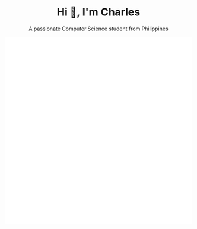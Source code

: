 <h1 align="center">Hi 👋, I'm Charles </h1>
<p align="center">A passionate Computer Science student from Philippines</p>

<p align="center">
  <img src="Git_Read/paren.gif" alt="Lets Code">
</p>


<!--
**Zenobu0224/Zenobu0224** is a ✨ _special_ ✨ repository because its `README.md` (this file) appears on your GitHub profile.

Here are some ideas to get you started:

- 🔭 I’m currently working on ...
- 🌱 I’m currently learning ...
- 👯 I’m looking to collaborate on ...
- 🤔 I’m looking for help with ...
- 💬 Ask me about ...
- 📫 How to reach me: ...
- 😄 Pronouns: ...
- ⚡ Fun fact: ...
-->
